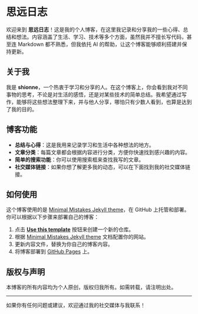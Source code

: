 # 思远日志

欢迎来到 **思远日志**！这是我的个人博客，在这里我记录和分享我的一些心得、总结和想法。内容涵盖了生活、学习、技术等多个方面，虽然我并不擅长写代码，甚至连 Markdown 都不熟悉，但我依托 AI 的帮助，让这个博客能够顺利搭建并保持更新。

## 关于我

我是 **shionne**，一个热衷于学习和分享的人。在这个博客上，你会看到我对不同事物的思考，不论是对生活的感悟，还是对某些技术的简单总结。我希望通过写作，能够将这些想法整理下来，并与他人分享，哪怕只有少数人看到，也算是达到了我的目的。

## 博客功能

- **总结与心得**：这是我用来记录学习和生活中各种想法的地方。
- **文章分类**：每篇文章都会根据内容进行分类，方便你快速找到感兴趣的内容。
- **简单的搜索功能**：你可以使用搜索框来查找我写的文章。
- **社交媒体链接**：如果你想了解更多我的动态，可以在下面找到我的社交媒体链接。

## 如何使用

这个博客使用的是 [Minimal Mistakes Jekyll theme](https://github.com/mmistakes/minimal-mistakes)，在 GitHub 上托管和部署。你可以根据以下步骤来部署自己的博客：

1. 点击 [**Use this template**](https://github.com/mmistakes/mm-github-pages-starter/generate) 按钮来创建一个新的仓库。
2. 根据 [Minimal Mistakes Jekyll theme](https://github.com/mmistakes/minimal-mistakes) 文档配置你的网站。
3. 更新内容文件，替换为你自己的博客内容。
4. 将博客部署到 [GitHub Pages](https://pages.github.com/) 上。

## 版权与声明

本博客的所有内容均为个人原创，版权归我所有。如需转载，请注明出处。

---

如果你有任何问题或建议，欢迎通过我的社交媒体与我联系！
